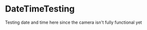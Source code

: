 DateTimeTesting
===============

Testing date and time here since the camera isn't fully functional yet
